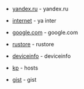 - [yandex.ru](https://yandex.ru) - yandex.ru
- [internet](https://ya.ru/internet) - ya inter

- [google.com](https://google.com) - google.com

- [rustore](https://apps.rustore.ru/) - rustore

- [deviceinfo](https://www.deviceinfo.me/) - deviceinfo

- [kp](file:///etc/hosts) - hosts

- [gist](https://gist.github.com) - gist
